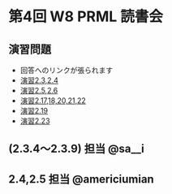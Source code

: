 
第4回 W8 PRML 読書会
====

演習問題
----

- 回答へのリンクが張られます
- [演習2.3,2.4](https://github.com/daimatz/w8prml/blob/master/files/exercise_solutions/PRML-2.3,2.4.pdf?raw=true)
- [演習2.5,2.6](https://github.com/daimatz/w8prml/blob/master/files/exercise_solutions/PRML-2-5.pdf?raw=true)
- [演習2.17,18,20,21,22](https://github.com/daimatz/w8prml/blob/master/files/exercise_solutions/prml2.17-22.pdf?raw=true)
- [演習2.19](https://github.com/daimatz/w8prml/blob/master/files/exercise_solutions/ex2.19.pdf?raw=true)
- [演習2.23](https://github.com/daimatz/w8prml/blob/master/files/exercise_solutions/ex2.23.pdf?raw=true)

(2.3.4～2.3.9) 担当 @sa__i
----

2.4,2.5 担当 @americiumian
----
